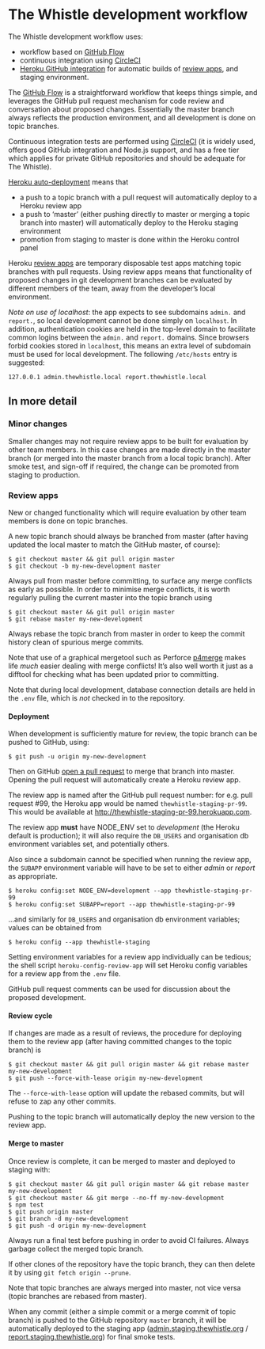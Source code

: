 The Whistle development workflow
================================

The Whistle development workflow uses:

- workflow based on [GitHub Flow](https://guides.github.com/introduction/flow/)
- continuous integration using [CircleCI](https://circleci.com/)
- [Heroku GitHub integration](https://devcenter.heroku.com/articles/github-integration) for automatic
  builds of [review apps](https://devcenter.heroku.com/articles/github-integration-review-apps),
  and staging environment.

The [GitHub Flow](https://guides.github.com/introduction/flow/) is a straightforward workflow that
keeps things simple, and leverages the GitHub pull request mechanism for code review and conversation
about proposed changes. Essentially the master branch always reflects the production environment,
and all development is done on topic branches.

Continuous integration tests are performed using [CircleCI](https://circleci.com/) (it is widely used,
offers good GitHub integration and Node.js support, and has a free tier which applies for private
GitHub repositories and should be adequate for The Whistle).

[Heroku auto-deployment](https://devcenter.heroku.com/articles/github-integration#automatic-deploys)
means that 
- a push to a topic branch with a pull request will automatically deploy to a Heroku review app
- a push to ‘master’ (either pushing directly to master or merging a topic branch into master) will 
  automatically deploy to the Heroku staging environment
- promotion from staging to master is done within the Heroku control panel

Heroku [review apps](https://devcenter.heroku.com/articles/github-integration-review-apps) are 
temporary disposable test apps matching topic branches with pull requests. Using review apps means
that functionality of proposed changes in git development branches can be evaluated by different
members of the team, away from the developer’s local environment.

*Note on use of localhost*: the app expects to see subdomains `admin.` and `report.`, so local
development cannot be done simply on `localhost`. In addition, authentication cookies are held in
the top-level domain to facilitate common logins between the `admin.` and `report.` domains. Since
browsers forbid cookies stored in `localhost`, this means an extra level of subdomain must be used
for local development. The following `/etc/hosts` entry is suggested:

    127.0.0.1 admin.thewhistle.local report.thewhistle.local

In more detail
--------------

### Minor changes

Smaller changes may not require review apps to be built for evaluation by other team members. In
this case changes are made directly in the master branch (or merged into the master branch from a
local topic branch). After smoke test, and sign-off if required, the change can be promoted from
staging to production.

### Review apps

New or changed functionality which will require evaluation by other team members is done on topic 
branches.

A new topic branch should always be branched from master (after having updated the local master to
match the GitHub master, of course):

    $ git checkout master && git pull origin master
    $ git checkout -b my-new-development master

Always pull from master before committing, to surface any merge conflicts as early as possible.
In order to minimise merge conflicts, it is worth regularly pulling the current master into the
topic branch using

    $ git checkout master && git pull origin master
    $ git rebase master my-new-development

Always rebase the topic branch from master in order to keep the commit history clean of spurious 
merge commits.

Note that use of a graphical mergetool such as Perforce
[p4merge](https://www.perforce.com/products/helix-apps/merge-diff-tool-p4merge) makes life _much_
easier dealing with merge conflicts! It’s also well worth it just as a difftool for checking what
has been updated prior to committing.

Note that during local development, database connection details are held in the `.env` file, which
is _not_ checked in to the repository.

#### Deployment

When development is sufficiently mature for review, the topic branch can be pushed to GitHub, using:

    $ git push -u origin my-new-development

Then on GitHub [open a pull request](https://help.github.com/articles/creating-a-pull-request/) to
merge that branch into master. Opening the pull request will automatically create a Heroku review 
app.

The review app is named after the GitHub pull request number: for e.g. pull request #99, the Heroku
app would be named `thewhistle-staging-pr-99`. This would be available at
http://thewhistle-staging-pr-99.herokuapp.com.

The review app **must** have NODE_ENV set to _development_ (the Heroku default is production); it
will also require the `DB_USERS` and organisation db environment variables set, and potentially
others.

Also since a subdomain cannot be specified when running the review app, the `SUBAPP` environment
variable will have to be set to either _admin_ or _report_ as appropriate.

    $ heroku config:set NODE_ENV=development --app thewhistle-staging-pr-99
    $ heroku config:set SUBAPP=report --app thewhistle-staging-pr-99

...and similarly for `DB_USERS` and organisation db environment variables; values can be obtained
from

    $ heroku config --app thewhistle-staging

Setting environment variables for a review app individually can be tedious; the shell script
`heroku-config-review-app` will set Heroku config variables for a review app from the `.env` file.

GitHub pull request comments can be used for discussion about the proposed development.

#### Review cycle

If changes are made as a result of reviews, the procedure for deploying them to the review app
(after having committed changes to the topic branch) is

    $ git checkout master && git pull origin master && git rebase master my-new-development
    $ git push --force-with-lease origin my-new-development

The `--force-with-lease` option will update the rebased commits, but will refuse to zap any other 
commits.

Pushing to the topic branch will automatically deploy the new version to the review app.

#### Merge to master

Once review is complete, it can be merged to  master and deployed to staging with:

    $ git checkout master && git pull origin master && git rebase master my-new-development
    $ git checkout master && git merge --no-ff my-new-development
    $ npm test
    $ git push origin master
    $ git branch -d my-new-development
    $ git push -d origin my-new-development

Always run a final test before pushing in order to avoid CI failures. Always garbage collect the
merged topic branch.

If other clones of the repository have the topic branch, they can then delete it by using `git fetch
origin --prune`.

Note that topic branches are always merged into master, not vice versa (topic branches are rebased
from master).

When any commit (either a simple commit or a merge commit of topic branch) is pushed to the GitHub
repository `master` branch, it will be automatically deployed to the staging app
([admin.staging.thewhistle.org](http://admin.staging.thewhistle.org) /
[report.staging.thewhistle.org](http://report.staging.thewhistle.org)) for final smoke tests.

